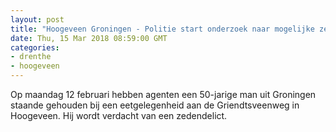 ```yaml
---
layout: post
title: "Hoogeveen Groningen - Politie start onderzoek naar mogelijke zedenverdachte"
date: Thu, 15 Mar 2018 08:59:00 GMT
categories: 
- drenthe 
- hoogeveen 
---
```


Op maandag 12 februari hebben agenten een 50-jarige man uit Groningen staande gehouden bij een eetgelegenheid aan de Griendtsveenweg in Hoogeveen. Hij wordt verdacht van een zedendelict.
